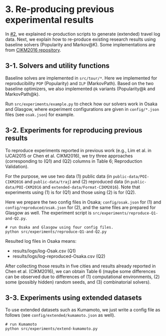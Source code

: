 # 3. Re-producing previous experimental results

In [#2](2-repro-data.md), we explained re-production scripts to generate (extended) travel log data. Next, we explain how to re-produce existing research results using baseline solvers (Popularity and Markov@K). Some implementations are from [CIKM2016 repository](https://bitbucket.org/d-chen/tour-cikm16/src/master/).


## 3-1. Solvers and utility functions

Baseline solves are implemented in `src/tour/*`. Here we implemented for reproducibility `POP` (Popularity) and `ILP` (MarkovPath). Based on the two baseline optimizers, we also implemented `@k` variants (Popularity@k and MarkovPath@k).

Run `src/experiments/example.py` to check how our solvers work in Osaka and Glasgow, where experiment configurations are given in `config/*.json` files (see `osak.json`) for example.


## 3-2. Experiments for reproducing previous results

To reproduce experiments reported in previous work (e.g., Lim et al. in IJCAI2015 or Chen et al. CIKM2016), we try three approaches (corresponding to (Q1) and (Q2) columns in Table 6; Reproduction Validation).

For the purpose, we use two data (1) public data (in `public-data/POI-CIKM2016` and `public-data/traj`) and (2) reproduced data (in `public-data/POI-CKM2016` and `extended-data/Format-CIKM2016`). Note that experiments using (1) is for (Q1) and those using (2) is for (Q2).

Here we prepare the two config files in Osaka; `config/osak.json` for (1) and `config/reproduced/osak.json` for (2), and the same files are prepared for Glasgow as well. The experiment script is `src/experiments/reproduce-Q1-and-Q2.py`.

```
# run Osaka and Glasgow using four config files.
python src/experiments/reproduce-Q1-and-Q2.py
```

Resulted log files in Osaka means:

- results/logs/log-Osak.csv (Q1)
- results/logs/log-reproduced-Osaka.csv (Q2)

After collecting those results in five cities and results already reported in Chen et al. (CIKM2016), we can obtain Table 6 (maybe some differences can be observed due to differences of (1) computational environments, (2) some (possibly hidden) random seeds, and (3) combinatorial solvers).

## 3-3. Experiments using extended datasets

To use extended datasets such as Kumamoto, we just write a config file as follows (see `config/extended/kumamoto.json` as well).

```
# run Kumamoto
python src/experiments/extend-kumamoto.py
```